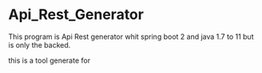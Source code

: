 # Api_Rest_Generator
This program is Api Rest generator whit spring boot 2 and java 1.7 to 11 but is only the backed.

this is a tool generate for 

